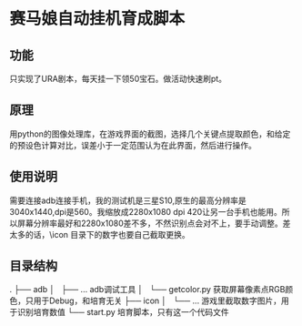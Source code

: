 # 赛马娘自动挂机育成脚本

## 功能
只实现了URA剧本，每天挂一下领50宝石。做活动快速刷pt。

## 原理
用python的图像处理库，在游戏界面的截图，选择几个关键点提取颜色，和给定的预设色计算对比，误差小于一定范围认为在此界面，然后进行操作。

## 使用说明
需要连接adb连接手机，我的测试机是三星S10,原生的最高分辨率是3040x1440,dpi是560。我缩放成2280x1080 dpi 420让另一台手机也能用。所以屏幕分辨率最好和2280x1080差不多，不然识别点会对不上，要手动调整。差太多的话，\icon 目录下的数字也要自己截取更换。

## 目录结构
.
├── adb
│   ├── ... adb调试工具
│   └── getcolor.py 获取屏幕像素点RGB颜色，只用于Debug，和培育无关
├── icon 
│   └── ... 游戏里截取数字图片，用于识别培育数值
└── start.py 培育脚本，只有这一个代码文件
